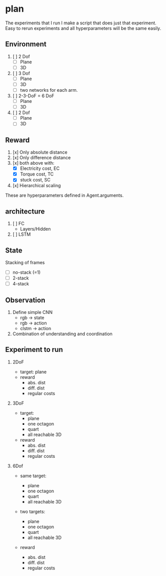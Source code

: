 # plan

The experiments that I run I make a script that does just that experiment.
Easy to rerun experiments and all hyperparameters will be the same easily.

## Environment
1. [ ] 2 Dof
	* [ ] Plane
	* [ ] 3D 
2. [ ] 3 Dof
	* [ ] Plane
	* [ ] 3D 
	* [ ] two networks for each arm.
3. [ ] 2-3-DoF = 6 DoF
	* [ ] Plane
	* [ ] 3D 
4. [ ] 2 Dof
	* [ ] Plane
	* [ ] 3D 

## Reward
1. [x] Only absolute distance
2. [x] Only difference distance 
3. [x] both above with:
	* [x] Electricity cost, EC
	* [x] Torque cost, TC
	* [x] stuck cost, SC
4. [x] Hierarchical scaling

These are hyperparameters defined in Agent.arguments. 
## architecture
1. [ ] FC
	* Layers/Hidden
2. [ ] LSTM

## State
Stacking of frames
* [ ] no-stack (=1)
* [ ] 2-stack
* [ ] 4-stack

## Observation

1. Define simple CNN
	* rgb -> state
	* rgb -> action
	* clstm -> action
2. Combination of understanding and coordination
	
	
## Experiment to run

1. 2DoF
	* target: plane
	* reward
		* abs. dist
		* diff. dist 
		* regular costs

2. 3DoF
	* target: 
		* plane
		* one octagon
		* quart
		* all reachable 3D
	* reward
		* abs. dist
		* diff. dist 
		* regular costs

3. 6Dof
	* same target:
		* plane
		* one octagon
		* quart
		* all reachable 3D

	* two targets:
		* plane
		* one octagon
		* quart
		* all reachable 3D
	* reward
		* abs. dist
		* diff. dist 
		* regular costs
